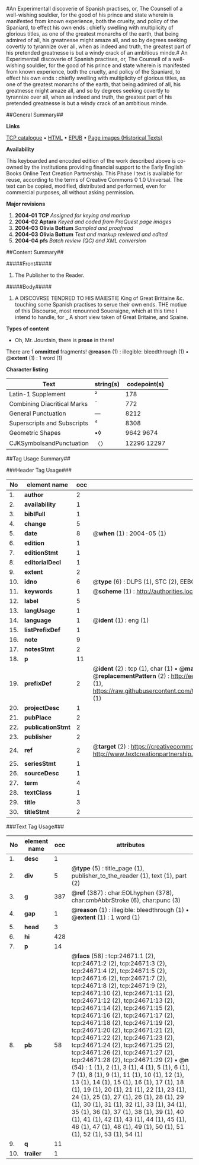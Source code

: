 #An Experimentall discoverie of Spanish practises, or, The Counsell of a well-wishing souldier, for the good of his prince and state wherein is manifested from known experience, both the cruelty, and policy of the Spaniard, to effect his own ends : chiefly swelling with multiplicity of glorious titles, as one of the greatest monarchs of the earth, that being admired of all, his greatnesse might amaze all, and so by degrees seeking covertly to tyrannize over all, when as indeed and truth, the greatest part of his pretended greatnesse is but a windy crack of an ambitious minde.#
An Experimentall discoverie of Spanish practises, or, The Counsell of a well-wishing souldier, for the good of his prince and state wherein is manifested from known experience, both the cruelty, and policy of the Spaniard, to effect his own ends : chiefly swelling with multiplicity of glorious titles, as one of the greatest monarchs of the earth, that being admired of all, his greatnesse might amaze all, and so by degrees seeking covertly to tyrannize over all, when as indeed and truth, the greatest part of his pretended greatnesse is but a windy crack of an ambitious minde.

##General Summary##

**Links**

[TCP catalogue](http://www.ota.ox.ac.uk/tcp/)  • 
[HTML](http://tei.it.ox.ac.uk/tcp/Texts-HTML/free/A11/A11786.html)  • 
[EPUB](http://tei.it.ox.ac.uk/tcp/Texts-EPUB/free/A11/A11786.epub) • 
[Page images (Historical Texts)](https://data.historicaltexts.jisc.ac.uk/view?pubId=eebo-21501423e&pageId=eebo-21501423e-24671-1)

**Availability**

This keyboarded and encoded edition of the
	       work described above is co-owned by the institutions
	       providing financial support to the Early English Books
	       Online Text Creation Partnership. This Phase I text is
	       available for reuse, according to the terms of Creative
	       Commons 0 1.0 Universal. The text can be copied,
	       modified, distributed and performed, even for
	       commercial purposes, all without asking permission.

**Major revisions**

1. __2004-01__ __TCP__ *Assigned for keying and markup*
1. __2004-02__ __Aptara__ *Keyed and coded from ProQuest page images*
1. __2004-03__ __Olivia Bottum__ *Sampled and proofread*
1. __2004-03__ __Olivia Bottum__ *Text and markup reviewed and edited*
1. __2004-04__ __pfs__ *Batch review (QC) and XML conversion*

##Content Summary##

#####Front#####

1. The Publisher to the Reader.

#####Body#####

1. A DISCOVRSE
TENDRED TO HIS MAIESTIE
King of Great Brittaine &c. touching some
Spanish practises to serue their
own ends.
THE motiue of this Discourse, most renounned
Soueraigne, which at this time I intend to
handle, for 
    _ A short view taken of Great Britaine,
and Spaine.

**Types of content**

  * Oh, Mr. Jourdain, there is **prose** in there!

There are 1 **ommitted** fragments! 
 @__reason__ (1) : illegible: bleedthrough (1)  •  @__extent__ (1) : 1 word (1)

**Character listing**


|Text|string(s)|codepoint(s)|
|---|---|---|
|Latin-1 Supplement|²|178|
|Combining             Diacritical Marks|̄|772|
|General Punctuation|—|8212|
|Superscripts             and Subscripts|⁴|8308|
|Geometric Shapes|▪◊|9642 9674|
|CJKSymbolsandPunctuation|〈〉|12296 12297|

##Tag Usage Summary##

###Header Tag Usage###

|No|element name|occ|attributes|
|---|---|---|---|
|1.|__author__|2||
|2.|__availability__|1||
|3.|__biblFull__|1||
|4.|__change__|5||
|5.|__date__|8| @__when__ (1) : 2004-05 (1)|
|6.|__edition__|1||
|7.|__editionStmt__|1||
|8.|__editorialDecl__|1||
|9.|__extent__|2||
|10.|__idno__|6| @__type__ (6) : DLPS (1), STC (2), EEBO-CITATION (1), OCLC (1), VID (1)|
|11.|__keywords__|1| @__scheme__ (1) : http://authorities.loc.gov/ (1)|
|12.|__label__|5||
|13.|__langUsage__|1||
|14.|__language__|1| @__ident__ (1) : eng (1)|
|15.|__listPrefixDef__|1||
|16.|__note__|9||
|17.|__notesStmt__|2||
|18.|__p__|11||
|19.|__prefixDef__|2| @__ident__ (2) : tcp (1), char (1)  •  @__matchPattern__ (2) : ([0-9\-]+):([0-9IVX]+) (1), (.+) (1)  •  @__replacementPattern__ (2) : http://eebo.chadwyck.com/downloadtiff?vid=$1&page=$2 (1), https://raw.githubusercontent.com/textcreationpartnership/Texts/master/tcpchars.xml#$1 (1)|
|20.|__projectDesc__|1||
|21.|__pubPlace__|2||
|22.|__publicationStmt__|2||
|23.|__publisher__|2||
|24.|__ref__|2| @__target__ (2) : https://creativecommons.org/publicdomain/zero/1.0/ (1), http://www.textcreationpartnership.org/docs/. (1)|
|25.|__seriesStmt__|1||
|26.|__sourceDesc__|1||
|27.|__term__|4||
|28.|__textClass__|1||
|29.|__title__|3||
|30.|__titleStmt__|2||


###Text Tag Usage###

|No|element name|occ|attributes|
|---|---|---|---|
|1.|__desc__|1||
|2.|__div__|5| @__type__ (5) : title_page (1), publisher_to_the_reader (1), text (1), part (2)|
|3.|__g__|387| @__ref__ (387) : char:EOLhyphen (378), char:cmbAbbrStroke (6), char:punc (3)|
|4.|__gap__|1| @__reason__ (1) : illegible: bleedthrough (1)  •  @__extent__ (1) : 1 word (1)|
|5.|__head__|3||
|6.|__hi__|428||
|7.|__p__|14||
|8.|__pb__|58| @__facs__ (58) : tcp:24671:1 (2), tcp:24671:2 (2), tcp:24671:3 (2), tcp:24671:4 (2), tcp:24671:5 (2), tcp:24671:6 (2), tcp:24671:7 (2), tcp:24671:8 (2), tcp:24671:9 (2), tcp:24671:10 (2), tcp:24671:11 (2), tcp:24671:12 (2), tcp:24671:13 (2), tcp:24671:14 (2), tcp:24671:15 (2), tcp:24671:16 (2), tcp:24671:17 (2), tcp:24671:18 (2), tcp:24671:19 (2), tcp:24671:20 (2), tcp:24671:21 (2), tcp:24671:22 (2), tcp:24671:23 (2), tcp:24671:24 (2), tcp:24671:25 (2), tcp:24671:26 (2), tcp:24671:27 (2), tcp:24671:28 (2), tcp:24671:29 (2)  •  @__n__ (54) : 1 (1), 2 (1), 3 (1), 4 (1), 5 (1), 6 (1), 7 (1), 8 (1), 9 (1), 11 (1), 10 (1), 12 (1), 13 (1), 14 (1), 15 (1), 16 (1), 17 (1), 18 (1), 19 (1), 20 (1), 21 (1), 22 (1), 23 (1), 24 (1), 25 (1), 27 (1), 26 (1), 28 (1), 29 (1), 30 (1), 31 (1), 32 (1), 33 (1), 34 (1), 35 (1), 36 (1), 37 (1), 38 (1), 39 (1), 40 (1), 41 (1), 42 (1), 43 (1), 44 (1), 45 (1), 46 (1), 47 (1), 48 (1), 49 (1), 50 (1), 51 (1), 52 (1), 53 (1), 54 (1)|
|9.|__q__|11||
|10.|__trailer__|1||
